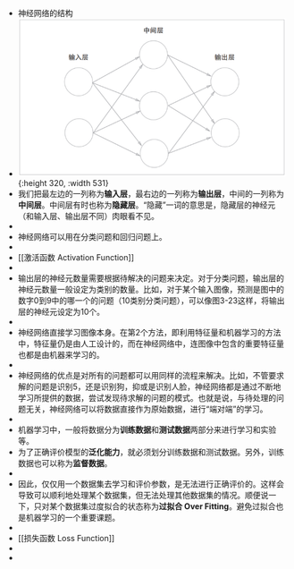 - 神经网络的结构
- ![image.png](../assets/image_1689482558054_0.png){:height 320, :width 531}
- 我们把最左边的一列称为**输入层**，最右边的一列称为**输出层**，中间的一列称为**中间层**。中间层有时也称为**隐藏层**。“隐藏”一词的意思是，隐藏层的神经元（和输入层、输出层不同）肉眼看不见。
-
- 神经网络可以用在分类问题和回归问题上。
-
- [[激活函数 Activation Function]]
-
- 输出层的神经元数量需要根据待解决的问题来决定。对于分类问题，输出层的神经元数量一般设定为类别的数量。比如，对于某个输入图像，预测是图中的数字0到9中的哪一个的问题（10类别分类问题），可以像图3-23这样，将输出层的神经元设定为10个。
-
- 神经网络直接学习图像本身。在第2个方法，即利用特征量和机器学习的方法中，特征量仍是由人工设计的，而在神经网络中，连图像中包含的重要特征量也都是由机器来学习的。
-
- 神经网络的优点是对所有的问题都可以用同样的流程来解决。比如，不管要求解的问题是识别5，还是识别狗，抑或是识别人脸，神经网络都是通过不断地学习所提供的数据，尝试发现待求解的问题的模式。也就是说，与待处理的问题无关，神经网络可以将数据直接作为原始数据，进行“端对端”的学习。
-
- 机器学习中，一般将数据分为**训练数据**和**测试数据**两部分来进行学习和实验等。
- 为了正确评价模型的**泛化能力**，就必须划分训练数据和测试数据。另外，训练数据也可以称为**监督数据**。
-
- 因此，仅仅用一个数据集去学习和评价参数，是无法进行正确评价的。这样会导致可以顺利地处理某个数据集，但无法处理其他数据集的情况。顺便说一下，只对某个数据集过度拟合的状态称为**过拟合 Over Fitting**。避免过拟合也是机器学习的一个重要课题。
-
- [[损失函数 Loss Function]]
-
-